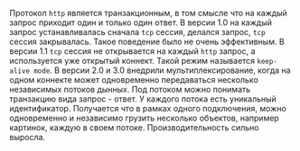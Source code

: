 
Протокол ```http``` является транзакционным, в том смысле что на каждый запрос приходит один и только один ответ. В версии 1.0 на каждый запрос устанавливалась сначала ```tcp``` сессия, делался запрос, ```tcp``` сессия закрывалась. Такое поведение было не очень эффективным. В версии 1.1 ```tcp``` сессия не открывается на каждый ```http``` запрос, а используется уже открытый коннект. Такой режим называется ```keep-alive mode```. В версии 2.0 и 3.0 внедрили мультиплексирование, когда на одном коннекте может одновременно передаваться несколько независимых потоков дынных. Под потоком можно понимать транзакцию вида запрос - ответ. У каждого потока есть уникальный идентификатор. Получается что в рамках одного подключения, можно одновременно и независимо грузить несколько объектов, например картинок, каждую в своем потоке.  Производительность сильно выросла. 